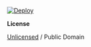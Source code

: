 [![Deploy](https://www.herokucdn.com/deploy/button.png)](https://heroku.com/deploy)

**License**

[Unlicensed](UNLICENSE) / Public Domain
